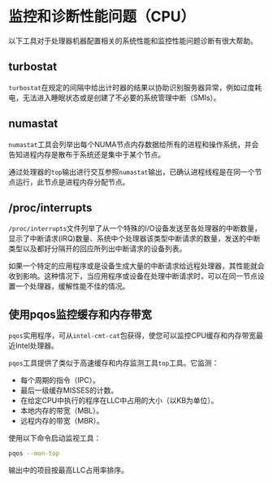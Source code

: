 # 监控和诊断性能问题（CPU）

以下工具对于处理器机器配置相关的系统性能和监控性能问题诊断有很大帮助。



## turbostat

`turbostat`在规定的间隔中给出计时器的结果以协助识别服务器异常，例如过度耗电，无法进入睡眠状态或是创建了不必要的系统管理中断（SMIs）。





## numastat

`numastat`工具会列举出每个NUMA节点内存数据给所有的进程和操作系统，并会告知进程内存是散布于系统还是集中于某个节点。

通过处理器的`top`输出进行交互参照`numastat`输出，已确认进程线程是在同一个节点运行，此节点是进程内存分配节点。



## /proc/interrupts

`/proc/interrupts`文件列举了从一个特殊的I/O设备发送至各处理器的中断数量，显示了中断请求(IRQ)数量、系统中个处理器该类型中断请求的数量，发送的中断类型以及都好分隔开的回应所列出中断请求的设备列表。

如果一个特定的应用程序或是设备生成大量的中断请求给远程处理器，其性能就会收到影响。这种情况下，当应用程序或设备在处理中断请求时，可以在同一节点设置一个处理器，缓解性能不佳的情况。



## 使用pqos监控缓存和内存带宽

`pqos`实用程序，可从`intel-cmt-cat`包获得，使您可以监控CPU缓存和内存带宽最近Intel处理器。

`pqos`工具提供了类似于高速缓存和内存监测工具`top`工具。它监测：

- 每个周期的指令（IPC）。
- 最后一级缓存MISSES的计数。
- 在给定CPU中执行的程序在LLC中占用的大小（以KB为单位）。
- 本地内存的带宽（MBL）。
- 远程内存的带宽（MBR）。

使用以下命令启动监视工具：

```bash
pqos --mon-top
```

输出中的项目按最高LLC占用率排序。